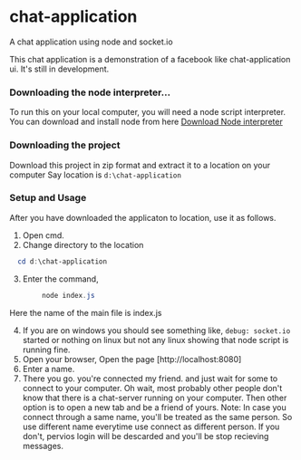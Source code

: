 chat-application
================

A chat application using node and socket.io

This chat application is a demonstration of a facebook like chat-application ui.
It's still in development.

### Downloading the node interpreter...
To run this on your local computer, you will need a node script interpreter.
You can download and install node from here [Download Node interpreter](http://nodejs.org/download/)

### Downloading the project
Download this project in zip format and extract it to a location on your computer
Say location is `d:\chat-application`

### Setup and Usage
After you have downloaded the applicaton to location, use it as follows.

1. Open cmd.
2. Change directory to the location

```powershell
  cd d:\chat-application
```

3. Enter the command,

```powershell
        node index.js
```
Here the name of the main file is index.js
  

4. If you are on windows you should see something 
        like, `debug: socket.io` started
  or nothing on linux but not any linux showing that node script is running fine.
5. Open your browser, Open the page
        [http://localhost:8080]
6. Enter a name.
7. There you go. you're connected my friend. and just wait for some to connect to your computer.
  Oh wait, most probably other people don't know that there is a chat-server running on your computer.
  Then other option is to open a new tab and be a friend of yours.
  Note: In case you connect through a same name, you'll be treated as the same person. So use different name everytime use connect as different person. If you don't, pervios login will be descarded and you'll be stop recieving messages.


